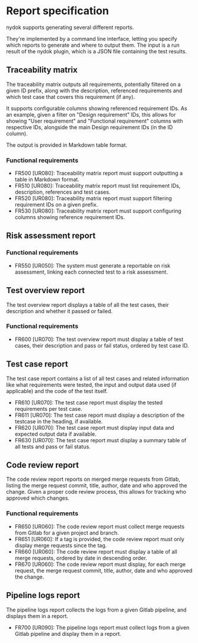 # Report specification

nydok supports generating several different reports.

They're implemented by a command line interface, letting you specify which reports to generate and where to output them. The input is a run result of the nydok plugin, which is a JSON file containing the test results.

## Traceability matrix

The traceability matrix outputs all requirements, potentially filtered on a given ID prefix, along with the description, referenced requirements and which test case that covers this requirement (if any).

It supports configurable columns showing referenced requirement IDs. As an example, given a filter on "Design requirement" IDs, this allows for showing "User requirement" and "Functional requirement" columns with respective IDs, alongside the main Design requirement IDs (in the ID column).

The output is provided in Markdown table format.

### Functional requirements

- FR500 [UR080]: Traceability matrix report must support outputting a table in Markdown format.
- FR510 [UR080]: Traceability matrix report must list requirement IDs, description, references and test cases.
- FR520 [UR080]: Traceability matrix report must support filtering requirement IDs on a given prefix.
- FR530 [UR080]: Traceability matrix report must support configuring columns showing reference requirement IDs.

## Risk assessment report

### Functional requirements

- FR550 [UR050]: The system must generate a reportable on risk assessment, linking each connected test to a risk assessment.


## Test overview report

The test overview report displays a table of all the test cases, their description and whether it passed or failed.

### Functional requirements

- FR600 [UR070]: The test overview report must display a table of test cases, their description and pass or fail status, ordered by test case ID.

## Test case report

The test case report contains a list of all test cases and related information like what requirements were tested, the input and output data used (if applicable) and the code of the test itself.

- FR610 [UR070]: The test case report must display the tested requirements per test case.
- FR611 [UR070]: The test case report must display a description of the testcase in the heading, if available.
- FR620 [UR070]: The test case report must display input data and expected output data if available.
- FR630 [UR070]: The test case report must display a summary table of all tests and pass or fail status.

## Code review report

The code review report reports on merged merge requests from Gitlab, listing the merge request commit, title, author, date and who approved the change. Given a proper code review process, this allows for tracking who approved which changes.

### Functional requirements

- FR650 [UR060]: The code review report must collect merge requests from Gitlab for a given project and branch.
- FR651 [UR060]: If a tag is provided, the code review report must only display merge requests since the tag.
- FR660 [UR060]: The code review report must display a table of all merge requests, ordered by date in descending order.
- FR670 [UR060]: The code review report must display, for each merge request, the merge request commit, title, author, date and who approved the change.


## Pipeline logs report

The pipeline logs report collects the logs from a given Gitlab pipeline, and displays them in a report.

- FR700 [UR090]: The pipeline logs report must collect logs from a given Gitlab pipeline and display them in a report.

